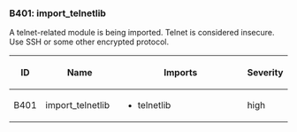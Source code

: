 ### B401: import\_telnetlib

A telnet-related module is being imported. Telnet is considered
insecure. Use SSH or some other encrypted protocol.

<table class="docutils align-default">
<colgroup>
<col style="width: 8%" />
<col style="width: 28%" />
<col style="width: 49%" />
<col style="width: 15%" />
</colgroup>
<thead>
<tr class="header row-odd">
<th class="head"><p>ID</p></th>
<th class="head"><p>Name</p></th>
<th class="head"><p>Imports</p></th>
<th class="head"><p>Severity</p></th>
</tr>
</thead>
<tbody>
<tr class="odd row-even">
<td><p>B401</p></td>
<td><p>import_telnetlib</p></td>
<td><ul>
<li><p>telnetlib</p></li>
</ul></td>
<td><p>high</p></td>
</tr>
</tbody>
</table>
